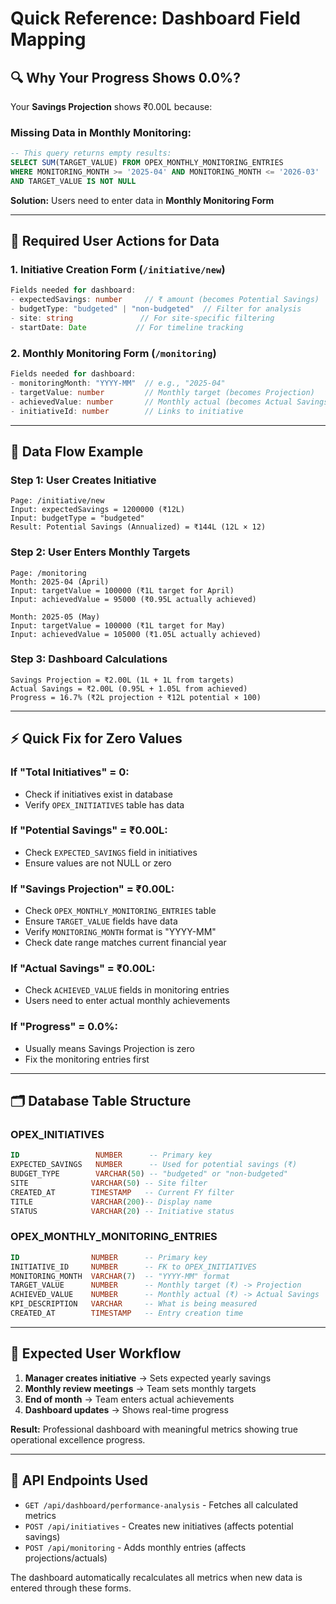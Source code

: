 # Quick Reference: Dashboard Field Mapping

## 🔍 **Why Your Progress Shows 0.0%?**

Your **Savings Projection** shows ₹0.00L because:

### **Missing Data in Monthly Monitoring:**
```sql
-- This query returns empty results:
SELECT SUM(TARGET_VALUE) FROM OPEX_MONTHLY_MONITORING_ENTRIES
WHERE MONITORING_MONTH >= '2025-04' AND MONITORING_MONTH <= '2026-03'
AND TARGET_VALUE IS NOT NULL
```

**Solution:** Users need to enter data in **Monthly Monitoring Form**

---

## 📝 **Required User Actions for Data**

### **1. Initiative Creation Form** (`/initiative/new`)
```typescript
Fields needed for dashboard:
- expectedSavings: number     // ₹ amount (becomes Potential Savings)
- budgetType: "budgeted" | "non-budgeted"  // Filter for analysis
- site: string               // For site-specific filtering
- startDate: Date           // For timeline tracking
```

### **2. Monthly Monitoring Form** (`/monitoring`)
```typescript
Fields needed for dashboard:
- monitoringMonth: "YYYY-MM"  // e.g., "2025-04" 
- targetValue: number         // Monthly target (becomes Projection)
- achievedValue: number       // Monthly actual (becomes Actual Savings)
- initiativeId: number        // Links to initiative
```

---

## 🔄 **Data Flow Example**

### **Step 1: User Creates Initiative**
```
Page: /initiative/new
Input: expectedSavings = 1200000 (₹12L)
Input: budgetType = "budgeted"
Result: Potential Savings (Annualized) = ₹144L (12L × 12)
```

### **Step 2: User Enters Monthly Targets**
```
Page: /monitoring
Month: 2025-04 (April)
Input: targetValue = 100000 (₹1L target for April)
Input: achievedValue = 95000 (₹0.95L actually achieved)

Month: 2025-05 (May)  
Input: targetValue = 100000 (₹1L target for May)
Input: achievedValue = 105000 (₹1.05L actually achieved)
```

### **Step 3: Dashboard Calculations**
```
Savings Projection = ₹2.00L (1L + 1L from targets)
Actual Savings = ₹2.00L (0.95L + 1.05L from achieved)
Progress = 16.7% (₹2L projection ÷ ₹12L potential × 100)
```

---

## ⚡ **Quick Fix for Zero Values**

### **If "Total Initiatives" = 0:**
- Check if initiatives exist in database
- Verify `OPEX_INITIATIVES` table has data

### **If "Potential Savings" = ₹0.00L:**
- Check `EXPECTED_SAVINGS` field in initiatives
- Ensure values are not NULL or zero

### **If "Savings Projection" = ₹0.00L:**
- Check `OPEX_MONTHLY_MONITORING_ENTRIES` table
- Ensure `TARGET_VALUE` fields have data
- Verify `MONITORING_MONTH` format is "YYYY-MM"
- Check date range matches current financial year

### **If "Actual Savings" = ₹0.00L:**
- Check `ACHIEVED_VALUE` fields in monitoring entries
- Users need to enter actual monthly achievements

### **If "Progress" = 0.0%:**
- Usually means Savings Projection is zero
- Fix the monitoring entries first

---

## 🗂️ **Database Table Structure**

### **OPEX_INITIATIVES**
```sql
ID                 NUMBER      -- Primary key
EXPECTED_SAVINGS   NUMBER      -- Used for potential savings (₹)
BUDGET_TYPE        VARCHAR(50) -- "budgeted" or "non-budgeted"
SITE              VARCHAR(50) -- Site filter
CREATED_AT        TIMESTAMP   -- Current FY filter
TITLE             VARCHAR(200)-- Display name
STATUS            VARCHAR(20) -- Initiative status
```

### **OPEX_MONTHLY_MONITORING_ENTRIES**
```sql
ID                NUMBER      -- Primary key
INITIATIVE_ID     NUMBER      -- FK to OPEX_INITIATIVES
MONITORING_MONTH  VARCHAR(7)  -- "YYYY-MM" format
TARGET_VALUE      NUMBER      -- Monthly target (₹) -> Projection
ACHIEVED_VALUE    NUMBER      -- Monthly actual (₹) -> Actual Savings
KPI_DESCRIPTION   VARCHAR     -- What is being measured
CREATED_AT        TIMESTAMP   -- Entry creation time
```

---

## 🎯 **Expected User Workflow**

1. **Manager creates initiative** → Sets expected yearly savings
2. **Monthly review meetings** → Team sets monthly targets  
3. **End of month** → Team enters actual achievements
4. **Dashboard updates** → Shows real-time progress

**Result:** Professional dashboard with meaningful metrics showing true operational excellence progress.

---

## 🔧 **API Endpoints Used**

- `GET /api/dashboard/performance-analysis` - Fetches all calculated metrics
- `POST /api/initiatives` - Creates new initiatives (affects potential savings)
- `POST /api/monitoring` - Adds monthly entries (affects projections/actuals)

The dashboard automatically recalculates all metrics when new data is entered through these forms.